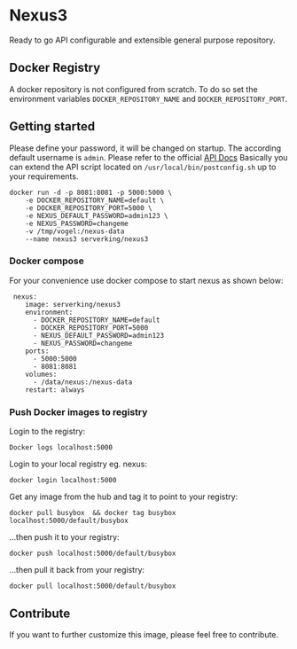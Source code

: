 # Nexus3
Ready to go API configurable and extensible general purpose repository.

## Docker Registry
A docker repository is not configured from scratch. To do so set the environment variables `DOCKER_REPOSITORY_NAME` and `DOCKER_REPOSITORY_PORT`.

## Getting started
Please define your password, it will be changed on startup. The according default username is `admin`. Please refer to the official [API Docs](https://books.sonatype.com/nexus-book/reference3/scripting.html) Basically you can extend the API script located on `/usr/local/bin/postconfig.sh` up to your requirements.

```
docker run -d -p 8081:8081 -p 5000:5000 \
    -e DOCKER_REPOSITORY_NAME=default \
    -e DOCKER_REPOSITORY_PORT=5000 \
    -e NEXUS_DEFAULT_PASSWORD=admin123 \
    -e NEXUS_PASSWORD=changeme 
    -v /tmp/vogel:/nexus-data 
    --name nexus3 serverking/nexus3
``` 

### Docker compose 
For your convenience use docker compose to start nexus as shown below:

```
 nexus:
    image: serverking/nexus3
    environment:
      - DOCKER_REPOSITORY_NAME=default
      - DOCKER_REPOSITORY_PORT=5000
      - NEXUS_DEFAULT_PASSWORD=admin123
      - NEXUS_PASSWORD=changeme
    ports:
      - 5000:5000
      - 8081:8081
    volumes:
      - /data/nexus:/nexus-data
    restart: always
```

### Push Docker images to registry

Login to the registry:
```
Docker logs localhost:5000
```
Login to your local registry eg. nexus:
```
docker login localhost:5000
```
Get any image from the hub and tag it to point to your registry:
```
docker pull busybox  && docker tag busybox localhost:5000/default/busybox
```
...then push it to your registry:
```
docker push localhost:5000/default/busybox
```
...then pull it back from your registry:
```
docker pull localhost:5000/default/busybox
```

## Contribute
If you want to further customize this image, please feel free to contribute.
